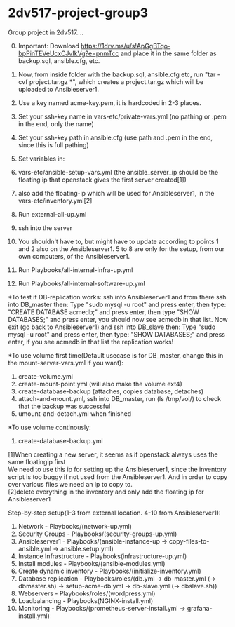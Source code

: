 # 2dv517-project-group3

Group project in 2dv517....

0. Important: Download https://1drv.ms/u/s!ApGgBTqo-bpPinTEVeUcxCJvIkVg?e=pnmTcc and place it in the same folder as backup.sql, ansible.cfg, etc.    
1. Now, from inside folder with the backup.sql, ansible.cfg etc, run "tar -cvf project.tar.gz *", which creates a project.tar.gz which will be uploaded to Ansibleserver1.
2. Use a key named acme-key.pem, it is hardcoded in 2-3 places.

3. Set your ssh-key name in vars-etc/private-vars.yml (no pathing or .pem in the end, only the name)
4. Set your ssh-key path in ansible.cfg (use path and .pem in the end, since this is full pathing)    

5. Set variables in:
6. vars-etc/ansible-setup-vars.yml (the ansible_server_ip should be the floating ip that openstack gives the first server created[1])
7. also add the floating-ip which will be used for Ansibleserver1, in the vars-etc/inventory.yml[2]
8. Run external-all-up.yml    

9. ssh into the server
10. You shouldn't have to, but might have to update according to points 1 and 2 also on the Ansibleserver1. 5 to 8 are only for the setup, from our own computers, of the Ansibleserver1.
11. Run Playbooks/all-internal-infra-up.yml
12. Run Playbooks/all-internal-software-up.yml    


*To test if DB-replication works: ssh into Ansibleserver1 and from there ssh into DB_master then:
 Type "sudo mysql -u root"  and press enter, then type: "CREATE DATABASE acmedb;" and press enter, then type "SHOW DATABASES;" and press enter, you should now see acmedb in that list.
Now exit (go back to Ansibleserver1) and ssh into DB_slave then:
Type "sudo mysql -u root" and press enter, then type: "SHOW DATABASES;" and press enter, if you see acmedb in that list the replication works!

*To use volume first time(Default usecase is for DB_master, change this in the mount-server-vars.yml if you want):
1. create-volume.yml
2. create-mount-point.yml (will also make the volume ext4)
3. create-database-backup (attaches, copies database, detaches)
4. attach-and-mount.yml, ssh into DB_master, run (ls /tmp/vol/) to check that the backup was successful
5. umount-and-detach.yml when finished

*To use volume continously:
1. create-database-backup.yml


[1]When creating a new server, it seems as if openstack always uses the same floatingip first  
We need to use this ip for setting up the Ansibleserver1, since the inventory script is too buggy if not used from the Ansibleserver1. And in order to copy over various files we need an ip to copy to.  
[2]delete everything in the inventory and only add the floating ip for Ansibleserver1


Step-by-step setup(1-3 from external location. 4-10 from Ansibleserver1):
1. Network - Playbooks/(network-up.yml)
2. Security Groups - Playbooks/(security-groups-up.yml)
3. Ansibleserver1 - Playbooks/(ansible-instance-up -> copy-files-to-ansible.yml -> ansible.setup.yml)
4. Instance Infrastructure - Playbooks(infrastructure-up.yml)
5. Install modules - Playbooks/(ansible-modules.yml)
6. Create dynamic inventory - Playbooks/(initialize-inventory.yml) 
7. Database replication - Playbooks/roles/(db.yml -> db-master.yml (-> dbmaster.sh) -> setup-acme-db.yml -> db-slave.yml (-> dbslave.sh))
8. Webservers - Playbooks/roles/(wordpress.yml)
9. Loadbalancing - Playbooks(NGINX-install.yml)
10. Monitoring - Playbooks/(prometheus-server-install.yml -> grafana-install.yml)

